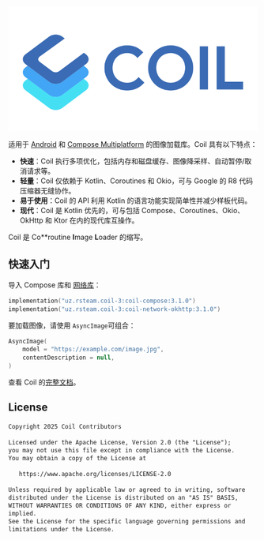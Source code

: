 ![Coil](logo.svg)

适用于 [Android](https://www.android.com/) 和 [Compose Multiplatform](https://www.jetbrains.com/lp/compose-multiplatform/) 的图像加载库。Coil 具有以下特点：

- **快速**：Coil 执行多项优化，包括内存和磁盘缓存、图像降采样、自动暂停/取消请求等。
- **轻量**：Coil 仅依赖于 Kotlin、Coroutines 和 Okio，可与 Google 的 R8 代码压缩器无缝协作。
- **易于使用**：Coil 的 API 利用 Kotlin 的语言功能实现简单性并减少样板代码。
- **现代**：Coil 是 Kotlin 优先的，可与包括 Compose、Coroutines、Okio、OkHttp 和 Ktor 在内的现代库互操作。

Coil 是 Co**routine **I**mage **L**oader 的缩写。

## 快速入门

导入 Compose 库和 [网络库](https://coil-kt.github.io/coil/network/)：

```kotlin
implementation("uz.rsteam.coil-3:coil-compose:3.1.0")
implementation("uz.rsteam.coil-3:coil-network-okhttp:3.1.0")
```

要加载图像，请使用 `AsyncImage`可组合：

```kotlin
AsyncImage(
    model = "https://example.com/image.jpg",
    contentDescription = null,
)
```

查看 Coil 的[完整文档](https://coil-kt.github.io/coil/getting_started/)。

## License

    Copyright 2025 Coil Contributors

    Licensed under the Apache License, Version 2.0 (the "License");
    you may not use this file except in compliance with the License.
    You may obtain a copy of the License at

       https://www.apache.org/licenses/LICENSE-2.0

    Unless required by applicable law or agreed to in writing, software
    distributed under the License is distributed on an "AS IS" BASIS,
    WITHOUT WARRANTIES OR CONDITIONS OF ANY KIND, either express or implied.
    See the License for the specific language governing permissions and
    limitations under the License.
